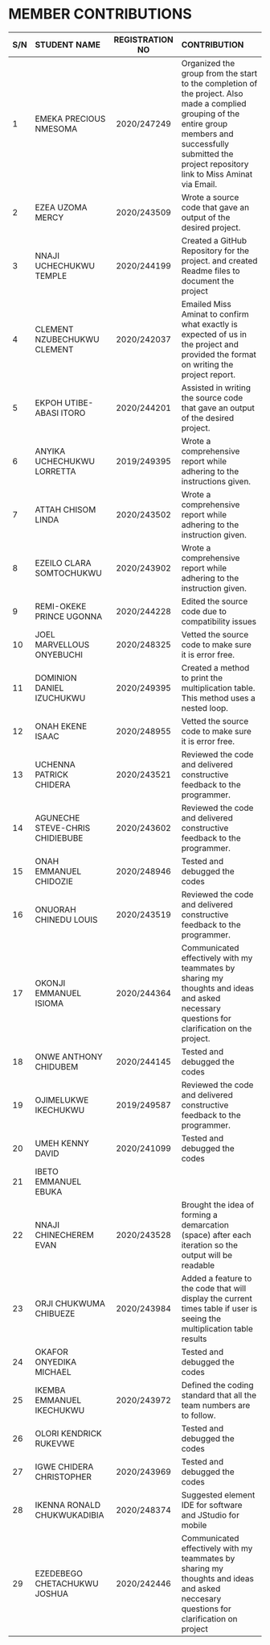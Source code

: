 # MEMBER CONTRIBUTIONS
| S/N  | STUDENT NAME          | REGISTRATION NO  | CONTRIBUTION |
| ---- |:------------------   | :---------------:| :----------------------------------------------------------------------------------------- |
| 1    | EMEKA PRECIOUS NMESOMA|   2020/247249    |Organized the group from the start to the completion of the project. Also made a complied grouping of the entire group                                                     members and successfully submitted the project repository link to Miss Aminat via Email.|
| 2    | EZEA UZOMA MERCY      |   2020/243509 | Wrote a source code that gave an output of the desired project.| 
| 3    | NNAJI UCHECHUKWU TEMPLE |  2020/244199 | Created a GitHub Repository for the project. and created Readme                                                       files to document the project|
| 4    | CLEMENT NZUBECHUKWU CLEMENT | 2020/242037 | Emailed Miss Aminat to confirm what exactly is expected of us in the project and provided the format on writing the project report.|
| 5   | EKPOH UTIBE- ABASI ITORO | 2020/244201 | Assisted in writing the source code that gave an output of the desired project.|
| 6   | ANYIKA UCHECHUKWU LORRETTA | 2019/249395 | Wrote a comprehensive report while adhering to the instructions given.|
| 7   | ATTAH CHISOM LINDA  | 2020/243502 | Wrote a comprehensive report while adhering to the instruction given.|
| 8   |  EZEILO CLARA SOMTOCHUKWU | 2020/243902 | Wrote a comprehensive report while adhering to the instruction given.|
| 9   | REMI-OKEKE PRINCE UGONNA  | 2020/244228 | Edited the source code due to compatibility issues |
| 10   | JOEL MARVELLOUS ONYEBUCHI  | 2020/248325 | Vetted the source code to make sure it is error free. |
| 11   | DOMINION DANIEL IZUCHUKWU | 2020/249395 | Created a method to print the multiplication table. This method uses a nested loop. |
| 12  | ONAH EKENE ISAAC  | 2020/248955 | Vetted the source code to make sure it is error free. |
| 13   | UCHENNA PATRICK CHIDERA  | 2020/243521 | Reviewed the code and delivered constructive feedback to the programmer.|
| 14   | AGUNECHE STEVE-CHRIS CHIDIEBUBE | 2020/243602 | Reviewed the code and delivered constructive feedback to the programmer. |
| 15   | ONAH EMMANUEL CHIDOZIE | 2020/248946 | Tested and debugged the codes |
| 16   | ONUORAH CHINEDU LOUIS | 2020/243519 | Reviewed the code and delivered constructive feedback to the programmer. |
| 17   | OKONJI EMMANUEL ISIOMA | 2020/244364 | Communicated effectively with my teammates by sharing my thoughts and ideas and asked necessary questions for clarification on the project.|
| 18   | ONWE ANTHONY CHIDUBEM | 2020/244145 | Tested and debugged the codes |
| 19   | OJIMELUKWE IKECHUKWU | 2019/249587 | Reviewed the code and delivered constructive feedback to the programmer. |
| 20   | UMEH KENNY DAVID | 2020/241099 | Tested and debugged the codes |
| 21   | IBETO EMMANUEL EBUKA  |  |  |
| 22   | NNAJI CHINECHEREM EVAN | 2020/243528 | Brought the idea of forming a demarcation (space) after each iteration so the output will be readable |
| 23   | ORJI CHUKWUMA CHIBUEZE | 2020/243984  | Added a feature to the code that will display the current times table if user is seeing the multiplication table results |
| 24   | OKAFOR ONYEDIKA MICHAEL |  | Tested and debugged the codes |
| 25   | IKEMBA EMMANUEL IKECHUKWU | 2020/243972 | Defined the coding standard that all the team numbers are to follow. |
| 26   | OLORI KENDRICK RUKEVWE |  | Tested and debugged the codes |
| 27   | IGWE CHIDERA CHRISTOPHER  | 2020/243969 | Tested and debugged the codes |
| 28   | IKENNA RONALD CHUKWUKADIBIA | 2020/248374 | Suggested element IDE for software and JStudio for mobile|
| 29  | EZEDEBEGO CHETACHUKWU JOSHUA| 2020/242446 | Communicated effectively with my teammates by sharing my thoughts and ideas and asked neccesary questions for clarification on project|
